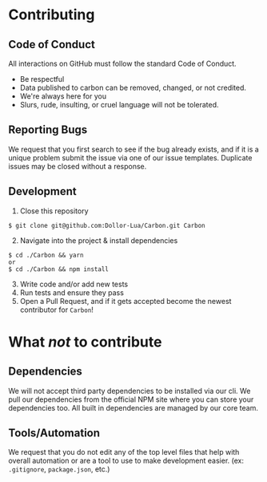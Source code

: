 # Contributing

## Code of Conduct

All interactions on GitHub must follow the standard Code of Conduct.

-   Be respectful
-   Data published to carbon can be removed, changed, or not credited.
-   We're always here for you
-   Slurs, rude, insulting, or cruel language will not be tolerated.

## Reporting Bugs

We request that you first search to see if the bug already exists, and if it is a unique problem submit the issue via one of our issue templates. Duplicate issues may be closed without a response.

## Development

1. Close this repository

```
$ git clone git@github.com:Dollor-Lua/Carbon.git Carbon
```

2. Navigate into the project & install dependencies

```
$ cd ./Carbon && yarn
or
$ cd ./Carbon && npm install
```

3. Write code and/or add new tests
4. Run tests and ensure they pass
5. Open a Pull Request, and if it gets accepted become the newest contributor for `Carbon`!

# What _not_ to contribute

## Dependencies

We will not accept third party dependencies to be installed via our cli. We pull our dependencies
from the official NPM site where you can store your dependencies too. All built in dependencies are
managed by our core team.

## Tools/Automation

We request that you do not edit any of the top level files that help with overall automation or are
a tool to use to make development easier. (ex: `.gitignore`, `package.json`, etc.)
